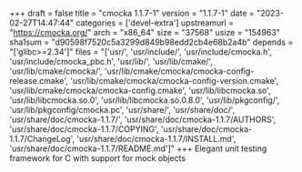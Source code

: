 +++
draft = false
title = "cmocka 1.1.7-1"
version = "1.1.7-1"
date = "2023-02-27T14:47:44"
categories = ['devel-extra']
upstreamurl = "https://cmocka.org/"
arch = "x86_64"
size = "37568"
usize = "154963"
sha1sum = "d90598f7520c5a3299d849b98edd2cb4e68b2a4b"
depends = "['glibc>=2.34']"
files = "['usr/', 'usr/include/', 'usr/include/cmocka.h', 'usr/include/cmocka_pbc.h', 'usr/lib/', 'usr/lib/cmake/', 'usr/lib/cmake/cmocka/', 'usr/lib/cmake/cmocka/cmocka-config-release.cmake', 'usr/lib/cmake/cmocka/cmocka-config-version.cmake', 'usr/lib/cmake/cmocka/cmocka-config.cmake', 'usr/lib/libcmocka.so', 'usr/lib/libcmocka.so.0', 'usr/lib/libcmocka.so.0.8.0', 'usr/lib/pkgconfig/', 'usr/lib/pkgconfig/cmocka.pc', 'usr/share/', 'usr/share/doc/', 'usr/share/doc/cmocka-1.1.7/', 'usr/share/doc/cmocka-1.1.7/AUTHORS', 'usr/share/doc/cmocka-1.1.7/COPYING', 'usr/share/doc/cmocka-1.1.7/ChangeLog', 'usr/share/doc/cmocka-1.1.7/INSTALL.md', 'usr/share/doc/cmocka-1.1.7/README.md']"
+++
Elegant unit testing framework for C with support for mock objects
